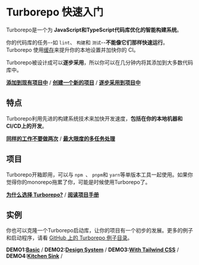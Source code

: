 # Turborepo 快速入门

Turborepo是一个为 **JavaScript和TypeScript代码库优化的智能构建系统**。

你的代码库的任务--如 `lint`、 `构建`和 `测试`--**不能像它们那样快速运行**。Turborepo 使用[缓存](https://turbo.build/repo/docs/core-concepts/caching)来提升你的本地设置并加快你的 CI。

Turborepo被设计成可以**逐步采用**，所以你可以在几分钟内将其添加到大多数代码库中。

**[添加到现有项目中](https://turbo.build/repo/docs/getting-started/add-to-project)** / 
**[创建一个新的项目](https://turbo.build/repo/docs/getting-started/create-new)**  /
**[逐步采用到项目中](https://turbo.build/repo/docs/getting-started/existing-monorepo)** 

## 特点

Turborepo利用先进的构建系统技术来加快开发速度，**包括在你的本地机器和CI/CD上的开发**。

**[同样的工作不要做两次](https://turbo.build/repo/docs/core-concepts/caching)** / 
**[最大限度的多任务处理](https://turbo.build/repo/docs/core-concepts/running-tasks)** 

## 项目

Turborepo开箱即用，可以与 `npm `、 `pnpm`和 `yarn`等单版本工具一起使用。如果你觉得你的monorepo拖累了你，可能是时候使用Turborepo了。

**[为什么选择 Turborepo?](https://turbo.build/repo/docs/core-concepts/monorepos)** / 
**[阅读项目手册](https://turbo.build/repo/docs/handbook)** 

## 实例

你也可以克隆一个Turborepo启动库，让你的项目有一个初步的发展。更多的例子和启动程序，请看 [GitHub 上的 Turborepo 例子目录](https://github.com/vercel/turbo/tree/main/examples)。

**DEMO1:[Basic](https://github.com/vercel/turbo/tree/main/examples/basic)** / 
**DEMO2:[Design System](https://github.com/vercel/turbo/tree/main/examples/design-system)** / 
**DEMO3:[With Tailwind CSS](https://github.com/vercel/turbo/tree/main/examples/with-tailwind)** / 
**DEMO4:[Kitchen Sink](https://github.com/vercel/turbo/tree/main/examples/kitchen-sink)** /